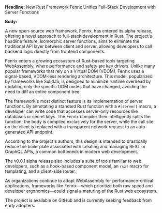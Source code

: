 **Headline:** New Rust Framework Fenrix Unifies Full-Stack Development with Server Functions

**Body:**

A new open-source web framework, Fenrix, has entered its alpha release, offering a novel approach to full-stack development in Rust. The project's headline feature, isomorphic server functions, aims to eliminate the traditional API layer between client and server, allowing developers to call backend logic directly from frontend components.

Fenrix enters a growing ecosystem of Rust-based tools targeting WebAssembly, where performance and safety are key drivers. Unlike many popular frameworks that rely on a Virtual DOM (VDOM), Fenrix uses a signal-based, VDOM-less rendering architecture. This model, popularized by frameworks like SolidJS, is designed to minimize runtime overhead by updating only the specific DOM nodes that have changed, avoiding the need to diff an entire component tree.

The framework's most distinct feature is its implementation of server functions. By annotating a standard Rust function with a `#[server]` macro, a developer can write code that accesses server-only resources like databases or secret keys. The Fenrix compiler then intelligently splits the function: the body is compiled exclusively for the server, while the call site on the client is replaced with a transparent network request to an auto-generated API endpoint.

According to the project's authors, this design is intended to drastically reduce the boilerplate associated with creating and managing REST or GraphQL APIs, a common bottleneck in modern web development.

The v0.0.1 alpha release also includes a suite of tools familiar to web developers, such as a hook-based component model, an `rsx!` macro for templating, and a client-side router.

As organizations continue to adopt WebAssembly for performance-critical applications, frameworks like Fenrix—which prioritize both raw speed and developer ergonomics—could signal a maturing of the Rust web ecosystem.

The project is available on GitHub and is currently seeking feedback from early adopters.